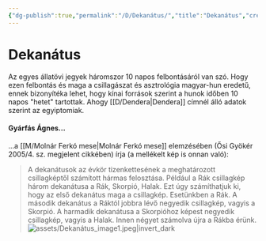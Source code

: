 ```yaml
---
{"dg-publish":true,"permalink":"/D/Dekanátus/","title":"Dekanátus","created":"2023-11-17T07:00","updated":"2024-02-28T17:38"}
---
```



# Dekanátus

Az egyes állatövi jegyek háromszor 10 napos felbontásáról van szó. Hogy ezen felbontás és maga a csillagászat és asztrológia magyar-hun eredetű, ennek bizonyítéka lehet, hogy kínai források szerint a hunok időben 10 napos "hetet" tartottak. Ahogy [[D/Dendera\|Dendera]] címnél álló adatok szerint az egyiptomiak.  

#### Gyárfás Ágnes...

...a [[M/Molnár Ferkó mese\|Molnár Ferkó mese]] elemzésében (Ősi Gyökér 2005/4. sz. megjelent cikkében) írja (a mellékelt kép is onnan való):  
> A dekanátusok az évkör tizenkettesének a meghatározott csillagképtől számított hármas felosztása. Például a Rák csillagkép három dekanátusa a Rák, Skorpió, Halak. Ezt úgy számíthatjuk ki, hogy az első dekanátus maga a csillagkép. Esetünkben a Rák. A második dekanátus a Ráktól jobbra lévő negyedik csillagkép, vagyis a Skorpió. A harmadik dekanátusa a Skorpióhoz képest negyedik csillagkép, vagyis a Halak. Innen négyet számolva újra a Rákba érünk.  
> ![assets/Dekanátus_image1.jpeg|invert_dark](/img/user/D/assets/Dekan%C3%A1tus_image1.jpeg)  